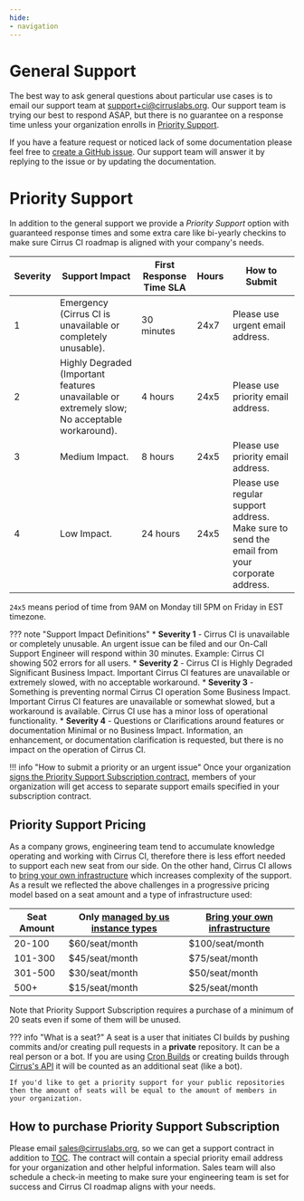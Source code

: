 ```yaml
---
hide:
- navigation
---
```


# General Support

The best way to ask general questions about particular use cases is to email our support team at [support+ci@cirruslabs.org](mailto:support+ci@cirruslabs.org).
Our support team is trying our best to respond ASAP, but there is no guarantee on a response time unless your organization enrolls in [Priority Support](#priority-support).

If you have a feature request or noticed lack of some documentation please feel free to [create a GitHub issue](https://github.com/cirruslabs/cirrus-ci-docs/issues/new/choose).
Our support team will answer it by replying to the issue or by updating the documentation.

# Priority Support

In addition to the general support we provide a *Priority Support* option with guaranteed response times and some extra
care like bi-yearly checkins to make sure Cirrus CI roadmap is aligned with your company's needs.

| Severity | Support Impact                                                                                | First Response Time SLA | Hours | How to Submit                                                                                |
|----------|-----------------------------------------------------------------------------------------------|-------------------------|-------|----------------------------------------------------------------------------------------------|
| 1        | Emergency (Cirrus CI is unavailable or completely unusable).                                  | 30 minutes              | 24x7  | Please use urgent email address.                                                             |
| 2        | Highly Degraded (Important features unavailable or extremely slow; No acceptable workaround). | 4 hours                 | 24x5  | Please use priority email address.                                                           |
| 3        | Medium Impact.                                                                                | 8 hours                 | 24x5  | Please use priority email address.                                                           |
| 4        | Low Impact.                                                                                   | 24 hours                | 24x5  | Please use regular support address. Make sure to send the email from your corporate address. |

`24x5` means period of time from 9AM on Monday till 5PM on Friday in EST timezone.

<!-- markdownlint-disable MD037 -->
??? note "Support Impact Definitions"
    * **Severity 1** - Cirrus CI is unavailable or completely unusable. An urgent issue can be filed and
      our On-Call Support Engineer will respond within 30 minutes. Example: Cirrus CI showing 502 errors for all users.
    * **Severity 2** - Cirrus CI is Highly Degraded Significant Business Impact. Important Cirrus CI features are unavailable
      or extremely slowed, with no acceptable workaround.
    * **Severity 3** - Something is preventing normal Cirrus CI operation Some Business Impact. Important Cirrus CI
      features are unavailable or somewhat slowed, but a workaround is available. Cirrus CI use has a minor loss of operational functionality.
    * **Severity 4** - Questions or Clarifications around features or documentation Minimal or no Business Impact. 
      Information, an enhancement, or documentation clarification is requested, but there is no impact on the operation of Cirrus CI.

!!! info "How to submit a priority or an urgent issue"
    Once your organization [signs the Priority Support Subscription contract](#how-to-purchase-priority-support-subscription),
    members of your organization will get access to separate support emails specified in your subscription contract.

## Priority Support Pricing

As a company grows, engineering team tend to accumulate knowledge operating and working with Cirrus CI,
therefore there is less effort needed to support each new seat from our side. On the other hand, Cirrus CI allows to [bring your own infrastructure](guide/supported-computing-services.md)
which increases complexity of the support. As a result we reflected the above challenges in a progressive
pricing model based on a seat amount and a type of infrastructure used:

| Seat Amount | Only [managed by us instance types](guide/writing-tasks.md#execution-environment) | [Bring your own infrastructure](guide/supported-computing-services.md) |
|-------------|-----------------------------------------------------------------------------------|------------------------------------------------------------------------|
| 20-100      | $60/seat/month                                                                    | $100/seat/month                                                        |
| 101-300     | $45/seat/month                                                                    | $75/seat/month                                                         |
| 301-500     | $30/seat/month                                                                    | $50/seat/month                                                         |
| 500+        | $15/seat/month                                                                    | $25/seat/month                                                         |

Note that Priority Support Subscription requires a purchase of a minimum of 20 seats even if some of them will be unused.

??? info "What is a seat?"
    A seat is a user that initiates CI builds by pushing commits and/or creating pull requests in a **private** repository.
    It can be a real person or a bot. If you are using [Cron Builds](guide/writing-tasks.md#cron-builds) or creating builds through [Cirrus's API](api.md)
    it will be counted as an additional seat (like a bot).

    If you'd like to get a priority support for your public repositories then the amount of seats will be equal to the amount of members in your organization.

## How to purchase Priority Support Subscription

Please email [sales@cirruslabs.org](mailto:sales@cirruslabs.org), so we can get a support contract in addition to [TOC](legal/terms.md).
The contract will contain a special priority email address for your organization and other helpful information. Sales team will
also schedule a check-in meeting to make sure your engineering team is set for success and Cirrus CI roadmap aligns with your needs.
